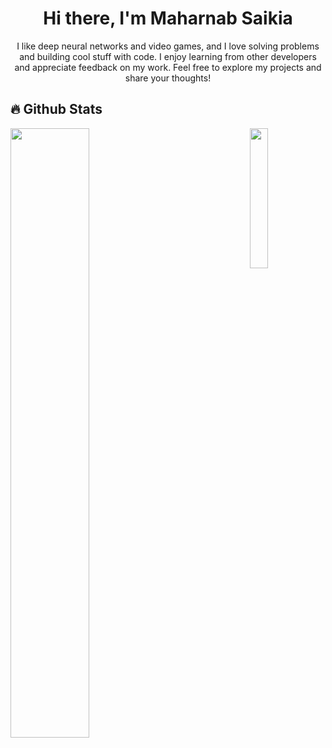 <h1 align="center">Hi there, I'm Maharnab Saikia</h1>
<p align="center">I like deep neural networks and video games, and I love solving problems and building cool stuff with code. I enjoy learning from other developers and appreciate feedback on my work. Feel free to explore my projects and share your thoughts!</p>

## 🔥 Github Stats
<img align="right" width="24%" src="https://i.imgur.com/C1kWoWh.jpeg"/>
<img width="50%" src="https://github-readme-stats.vercel.app/api?username=Maharnab-Saikia&show_icons=true&theme=radical&rank_icon=github">
